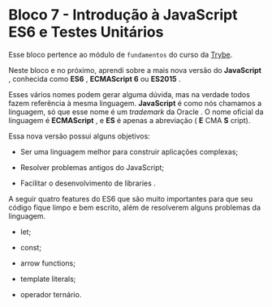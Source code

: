 # Bloco 7 - Introdução à JavaScript ES6 e Testes Unitários

Esse bloco pertence ao módulo de `fundamentos` do curso da [Trybe](https://www.betrybe.com/).

Neste bloco e no próximo, aprendi sobre a mais nova versão do **JavaScript** , conhecida como **ES6** , **ECMAScript 6** ou **ES2015** .

Esses vários nomes podem gerar alguma dúvida, mas na verdade todos fazem referência à mesma linguagem. **JavaScript** é como nós chamamos a linguagem, só que esse nome é um *trademark* da Oracle . O nome oficial da linguagem é **ECMAScript** , e **ES** é apenas a abreviação ( **E** CMA **S** cript).

Essa nova versão possui alguns objetivos:

* Ser uma linguagem melhor para construir aplicações complexas;

* Resolver problemas antigos do JavaScript;

* Facilitar o desenvolvimento de libraries .

A seguir quatro features do ES6 que são muito importantes para que seu código fique limpo e bem escrito, além de resolverem alguns problemas da linguagem.

* let;

* const;

* arrow functions;

* template literals;

* operador ternário.
